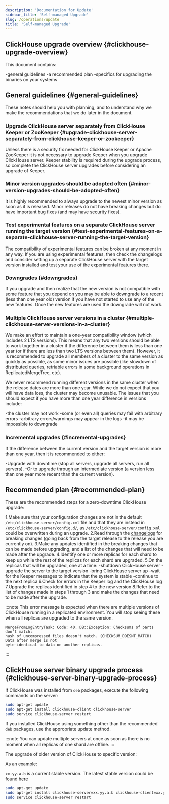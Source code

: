 ```yaml
---
description: 'Documentation for Update'
sidebar_title: 'Self-managed Upgrade'
slug: /operations/update
title: 'Self-managed Upgrade'
---
```


## ClickHouse upgrade overview {#clickhouse-upgrade-overview}

This document contains:

-general guidelines
-a recommended plan
-specifics for upgrading the binaries on your systems

## General guidelines {#general-guidelines}

These notes should help you with planning, and to understand why we make the recommendations that we do later in the document.

### Upgrade ClickHouse server separately from ClickHouse Keeper or ZooKeeper {#upgrade-clickhouse-server-separately-from-clickhouse-keeper-or-zookeeper}

Unless there is a security fix needed for ClickHouse Keeper or Apache ZooKeeper it is not necessary to upgrade Keeper when you upgrade ClickHouse server.  Keeper stability is required during the upgrade process, so complete the ClickHouse server upgrades before considering an upgrade of Keeper.

### Minor version upgrades should be adopted often {#minor-version-upgrades-should-be-adopted-often}

It is highly recommended to always upgrade to the newest minor version as soon as it is released. Minor releases do not have breaking changes but do have important bug fixes (and may have security fixes).

### Test experimental features on a separate ClickHouse server running the target version {#test-experimental-features-on-a-separate-clickhouse-server-running-the-target-version}

The compatibility of experimental features can be broken at any moment in any way.  If you are using experimental features, then check the changelogs and consider setting up a separate ClickHouse server with the target version installed and test your use of the experimental features there.

### Downgrades {#downgrades}

If you upgrade and then realize that the new version is not compatible with some feature that you depend on you may be able to downgrade to a recent (less than one year old) version if you have not started to use any of the new features.  Once the new features are used the downgrade will not work.

### Multiple ClickHouse server versions in a cluster {#multiple-clickhouse-server-versions-in-a-cluster}

We make an effort to maintain a one-year compatibility window (which includes 2 LTS versions). This means that any two versions should be able to work together in a cluster if the difference between them is less than one year (or if there are less than two LTS versions between them). However, it is recommended to upgrade all members of a cluster to the same version as quickly as possible, as some minor issues are possible (like slowdown of distributed queries, retriable errors in some background operations in ReplicatedMergeTree, etc).

We never recommend running different versions in the same cluster when the release dates are more than one year. While we do not expect that you will have data loss, the cluster may become unusable. The issues that you should expect if you have more than one year difference in versions include:

-the cluster may not work
-some (or even all) queries may fail with arbitrary errors
-arbitrary errors/warnings may appear in the logs
-it may be impossible to downgrade

### Incremental upgrades {#incremental-upgrades}

If the difference between the current version and the target version is more than one year, then it is recommended to either:

-Upgrade with downtime (stop all servers, upgrade all servers, run all servers).
-Or to upgrade through an intermediate version (a version less than one year more recent than the current version).

## Recommended plan {#recommended-plan}

These are the recommended steps for a zero-downtime ClickHouse upgrade:

1.Make sure that your configuration changes are not in the default `/etc/clickhouse-server/config.xml` file and that they are instead in `/etc/clickhouse-server/config.d/`, as `/etc/clickhouse-server/config.xml` could be overwritten during an upgrade.
2.Read through the [changelogs](/whats-new/changelog/index.md) for breaking changes (going back from the target release to the release you are currently on).
3.Make any updates identified in the breaking changes that can be made before upgrading, and a list of the changes that will need to be made after the upgrade.
4.Identify one or more replicas for each shard to keep up while the rest of the replicas for each shard are upgraded.
5.On the replicas that will be upgraded, one at a time:
-shutdown ClickHouse server
-upgrade the server to the target version
-bring ClickHouse server up
-wait for the Keeper messages to indicate that the system is stable
-continue to the next replica
6.Check for errors in the Keeper log and the ClickHouse log
7.Upgrade the replicas identified in step 4 to the new version
8.Refer to the list of changes made in steps 1 through 3 and make the changes that need to be made after the upgrade.

:::note
This error message is expected when there are multiple versions of ClickHouse running in a replicated environment.  You will stop seeing these when all replicas are upgraded to the same version.

```text
MergeFromLogEntryTask: Code: 40. DB::Exception: Checksums of parts don't match:
hash of uncompressed files doesn't match. (CHECKSUM_DOESNT_MATCH)  Data after merge is not
byte-identical to data on another replicas.
```

:::

## ClickHouse server binary upgrade process {#clickhouse-server-binary-upgrade-process}

If ClickHouse was installed from `deb` packages, execute the following commands on the server:

```bash
sudo apt-get update
sudo apt-get install clickhouse-client clickhouse-server
sudo service clickhouse-server restart
```

If you installed ClickHouse using something other than the recommended `deb` packages, use the appropriate update method.

:::note
You can update multiple servers at once as soon as there is no moment when all replicas of one shard are offline.
:::

The upgrade of older version of ClickHouse to specific version:

As an example:

`xx.yy.a.b` is a current stable version. The latest stable version could be found [here](https://github.com/ClickHouse/ClickHouse/releases)

```bash
sudo apt-get update
sudo apt-get install clickhouse-server=xx.yy.a.b clickhouse-client=xx.yy.a.b clickhouse-common-static=xx.yy.a.b
sudo service clickhouse-server restart
```
